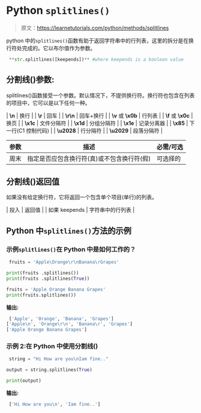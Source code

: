 # Python `splitlines()`

> 原文：<https://learnetutorials.com/python/methods/splitlines>

python 中的`splitlines()`函数有助于返回字符串中的行列表，这里的拆分是在换行符处完成的。它以布尔值作为参数。

```py
 **str.splitlines([keepends])** #where keepends is a boolean value 

```

## 分割线()参数:

splitlines()函数接受一个参数。默认情况下，不提供换行符。换行符也包含在列表的项目中，它可以是以下任何一种。

| **\n** | 换行 |
| **\r** | 回车 |
| **\r\n** | 回车+换行 |
| **\v** 或 **\x0b** | 行列表 |
| **\f** 或 **\x0c** | 换页 |
| **\x1c** | 文件分隔符 |
| **\x1d** | 分组分隔符 |
| **\x1e** | 记录分离器 |
| **\x85** | 下一行(C1 控制代码) |
| **\u2028** | 行分隔符 |
| **\u2029** | 段落分隔符 |

| 参数 | 描述 | 必需/可选 |
| --- | --- | --- |
| 周末 | 指定是否应包含换行符(真)或不包含换行符(假) | 可选择的 |

## 分割线()返回值

如果没有给定换行符，它将返回一个包含单个项目(单行)的列表。

| 投入 | 返回值 |
| 如果 keepends | 字符串中的行列表 |

## Python 中`splitlines()`方法的示例

### 示例`splitlines()`在 Python 中是如何工作的？

```py
 fruits = 'Apple\Orange\r\nBanana\rGrapes'

print(fruits .splitlines())
print(fruits .splitlines(True))

fruits = 'Apple Orange Banana Grapes'
print(fruits.splitlines()) 

```

**输出:**

```py
 ['Apple', 'Orange', 'Banana', 'Grapes']
['Apple\n', 'Orange\r\n', 'Banana\r', 'Grapes']
['Apple Orange Banana Grapes'] 
```

### 示例 2:在 Python 中使用分割线()

```py
 string = "Hi How are you\nIam fine.."

output = string.splitlines(True)

print(output) 

```

**输出:**

```py
 ['Hi How are you\n', 'Iam fine..'] 
```